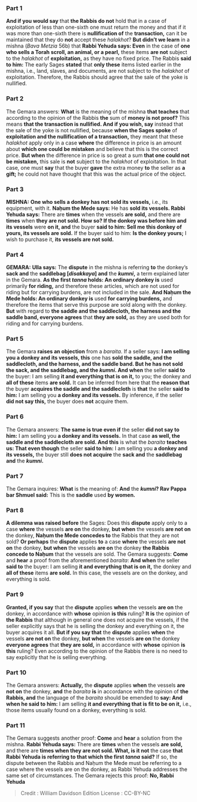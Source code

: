 
### Part 1
<b>And if you would say</b> that <b>the Rabbis do not</b> hold that in a case of exploitation of less than one-sixth one must return the money and that if it was more than one-sixth there is <b>nullification of</b> the <b>transaction,</b> can it be maintained that they do <b>not</b> accept these <i>halakhot</i>? <b>But didn’t we learn</b> in a mishna (<i>Bava Metzia</i> 56b) that <b>Rabbi Yehuda says: Even</b> in the case of <b>one who sells a Torah scroll, an animal, or a pearl,</b> these items <b>are not</b> subject to the <i>halakhot</i> of <b>exploitation,</b> as they have no fixed price. The Rabbis <b>said to him:</b> The early Sages <b>stated</b> that <b>only these</b> items listed earlier in the mishna, i.e., land, slaves, and documents, are not subject to the <i>halakhot</i> of exploitation. Therefore, the Rabbis should agree that the sale of the yoke is nullified.

### Part 2
The Gemara answers: <b>What</b> is the meaning of the mishna <b>that teaches</b> that according to the opinion of the Rabbis <b>the</b> sum of <b>money is not proof?</b> This means <b>that the transaction is nullified. And if you wish, say</b> instead that the sale of the yoke is not nullified, because <b>when the Sages spoke</b> of <b>exploitation and the nullification of a transaction,</b> they meant that these <i>halakhot</i> apply only in a case <b>where</b> the difference in price is an amount about <b>which one could be mistaken</b> and believe that this is the correct price. <b>But when</b> the difference in price is so great a sum <b>that one could not be mistaken,</b> this sale is <b>not</b> subject to the <i>halakhot</i> of exploitation. In that case, one must <b>say</b> that the buyer <b>gave</b> the extra money <b>to</b> the seller as <b>a gift;</b> he could not have thought that this was the actual price of the object.

### Part 3
<strong>MISHNA:</strong> <b>One who sells a donkey has not sold its vessels,</b> i.e., its equipment, with it. <b>Naḥum the Mede says:</b> He has <b>sold its vessels. Rabbi Yehuda says:</b> There are <b>times</b> when the vessels <b>are sold,</b> and there are <b>times</b> when <b>they are not sold. How so? If the donkey was before him and its vessels</b> were <b>on it, and</b> the buyer <b>said to him: Sell me this donkey of yours, its vessels are sold.</b> If the buyer said to him: <b>Is the donkey yours;</b> I wish to purchase it, <b>its vessels are not sold.</b>

### Part 4
<strong>GEMARA:</strong> <b>Ulla says:</b> The <b>dispute</b> in the mishna is referring <b>to</b> the donkey’s <b>sack and</b> the <b>saddlebag [<i>disakkaya</i>] and</b> the <b><i>kumni</i>,</b> a term explained later in the Gemara. <b>As the first <i>tanna</i> holds: An ordinary donkey is</b> used primarily <b>for riding,</b> and therefore these articles, which are not used for riding but for carrying burdens, are not included in the sale. <b>And Naḥum the Mede holds: An ordinary donkey is</b> used <b>for carrying burdens,</b> and therefore the items that serve this purpose are sold along with the donkey. <b>But</b> with regard to <b>the saddle and the saddlecloth, the harness and the saddle band, everyone agrees</b> that <b>they are sold,</b> as they are used both for riding and for carrying burdens.

### Part 5
The Gemara <b>raises an objection</b> from a <i>baraita</i>. If a seller says: <b>I am selling you a donkey and its vessels, this</b> one has <b>sold the saddle, and the saddlecloth, and the harness, and the saddle band. But he has not sold the sack, and the saddlebag, and the <i>kumni</i>. And when</b> the seller <b>said to</b> the buyer: I am selling <b>it and everything that is on it,</b> to you; the donkey and <b>all of these</b> items <b>are sold.</b> It can be inferred from here that the <b>reason that</b> the buyer <b>acquires the saddle and the saddlecloth</b> is <b>that</b> the seller <b>said to him:</b> I am selling you <b>a donkey and its vessels.</b> By inference, if the seller <b>did not say this,</b> the buyer does <b>not</b> acquire them.

### Part 6
The Gemara answers: <b>The same is true even if</b> the seller <b>did not say to him:</b> I am selling you <b>a donkey and its vessels.</b> In that case <b>as well, the saddle and the saddlecloth are sold. And this</b> is what the <i>baraita</i> <b>teaches us: That even though</b> the seller <b>said to him:</b> I am selling you <b>a donkey and its vessels,</b> the buyer still <b>does not acquire</b> the <b>sack and</b> the <b>saddlebag and</b> the <b><i>kumni</i>.</b>

### Part 7
The Gemara inquires: <b>What</b> is the meaning of: <b>And</b> the <b><i>kumni</i>? Rav Pappa bar Shmuel said:</b> This is the <b>saddle</b> used <b>by women.</b>

### Part 8
<b>A dilemma was raised before</b> the Sages: Does this <b>dispute</b> apply only to a case <b>where</b> the vessels <b>are on</b> the donkey, <b>but when</b> the vessels <b>are not on</b> the donkey, <b>Naḥum the Mede concedes to</b> the Rabbis that they are not sold? <b>Or perhaps</b> the <b>dispute</b> applies <b>to</b> a case <b>where</b> the vessels <b>are not on</b> the donkey, <b>but when</b> the vessels <b>are on</b> the donkey <b>the Rabbis concede to Naḥum</b> that the vessels are sold. The Gemara suggests: <b>Come</b> and <b>hear</b> a proof from the aforementioned <i>baraita</i>: <b>And when</b> the seller <b>said to</b> the buyer: I am selling <b>it and everything that is on it,</b> the donkey and <b>all of these</b> items <b>are sold.</b> In this case, the vessels are on the donkey, and everything is sold.

### Part 9
<b>Granted, if you say</b> that the <b>dispute</b> applies <b>when</b> the vessels <b>are on</b> the donkey, in accordance with <b>whose</b> opinion <b>is this</b> ruling? <b>It is</b> the opinion of <b>the Rabbis</b> that although in general one does not acquire the vessels, if the seller explicitly says that he is selling the donkey and everything on it, the buyer acquires it all. <b>But if you say that</b> the <b>dispute</b> applies <b>when</b> the vessels <b>are not on</b> the donkey, <b>but when</b> the vessels <b>are on</b> the donkey <b>everyone agrees</b> that <b>they are sold,</b> in accordance with <b>whose</b> opinion <b>is this</b> ruling? Even according to the opinion of the Rabbis there is no need to say explicitly that he is selling everything.

### Part 10
The Gemara answers: <b>Actually,</b> the <b>dispute</b> applies <b>when</b> the vessels <b>are not on</b> the donkey, <b>and</b> the <i>baraita</i> <b>is</b> in accordance with the opinion of <b>the Rabbis, and</b> the language of the <i>baraita</i> should be emended to <b>say: And when he said to him:</b> I am selling <b>it and everything that is fit to be on it,</b> i.e., those items usually found on a donkey, everything is sold.

### Part 11
The Gemara suggests another proof: <b>Come</b> and <b>hear</b> a solution from the mishna. <b>Rabbi Yehuda says:</b> There are <b>times</b> when the vessels <b>are sold,</b> and there are <b>times when they are not sold. What, is it not</b> the case <b>that Rabbi Yehuda is referring to that which the first <i>tanna</i> said?</b> If so, the dispute between the Rabbis and Naḥum the Mede must be referring to a case where the vessels are on the donkey, as Rabbi Yehuda addresses the same set of circumstances. The Gemara rejects this proof: <b>No, Rabbi Yehuda</b>

>Credit : William Davidson Edition
>License : CC-BY-NC